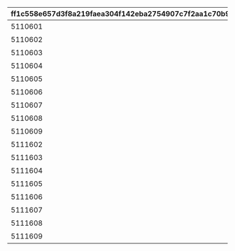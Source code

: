 |ff1c558e657d3f8a219faea304f142eba2754907c7f2aa1c70b9aa3731e32c41|e8b39af288b53a52e49d7c3b85428595514eac1fe8fe8a93c50bdd7a18ea230d|a6370a5cc68e4ab3a41b95eb9fe0b5c93e3bec16200eec764fb3c7226bff88f2|7277022851e530aba016bd7f452a1484e5ac52166af68e89c5040dc94a40a62d|18af965b37511ff5eaa63f3b4ecd35de2d6dc4994db2fd66727ff9ee7106d36a|f90d7b2986fe803a8a1d45dcf6383515130a3401250f17ff8421bbf295357663|1707c63faa07d5db3040c7f6be1f1faa4f5ed65a6c98442c1c69dc16e32da3b0|d82ecc8bb55e83c46c9a2536b6f50abbbc4579944b7c2d501ea92e7c5b5dfaf4|df2151d04aecf8af2f6e7ecb1610b5d35ee26ff2d474e74e29198376605bd5a4|caa63ceb0e6e2c6aeb5b1da5bbd099a925a7a970dbc8c486cdba748f1c282dc9|
| --- | --- | --- | --- | --- | --- | --- | --- | --- | --- |
|5110601|10110|序章|令人怀念的往日结晶|0|0|10110104|0|0|0|
|5110602|10110|尾狗刀的追忆1|谁是队长！|1|0|10110104|8|91002|30|
|5110603|10110|尾狗刀的追忆2|想赢的理由|1|0|10110105|8|91002|30|
|5110604|10110|克莉丝提娜的追忆1|善于倾听的誓约女君|1|0|10110108|8|91002|30|
|5110605|10110|大吾的追忆1|隐藏的真正实力？|1|0|10110109|8|91002|30|
|5110606|10110|菈比莉斯塔的追忆1|写成朋友，读作对手|1|0|10110110|8|91002|30|
|5110607|10110|真崎的追忆|邪恶与正义的狂笑|1|0|10110112|8|91002|30|
|5110608|10110|拉基拉基的追忆1|所谓公主骑士|1|0|10110113|8|91002|30|
|5110609|10110|尾狗刀的追忆3|追忆未曾谋面的日子|1|0|10110114|8|91002|30|
|5111602|10111|拉基拉基的追忆2|跳跃王的惩罚|1|0|10111103|8|91002|30|
|5111603|10111|克莉丝提娜的追忆2|两个人一定行|1|0|10111105|8|91002|30|
|5111604|10111|大吾的追忆2|虎口里拔牙|1|0|10111108|8|91002|30|
|5111605|10111|菈比莉斯塔的追忆2|最可疑的七冠是谁|1|0|10111109|8|91002|30|
|5111606|10111|似似花的追忆|过于简单的问题|1|0|10111110|8|91002|30|
|5111607|10111|尾狗刀的追忆4|魔物使者有话说|1|0|10111113|8|91002|30|
|5111608|10111|尾狗刀的追忆5|恶徒们向往的未来|1|0|10111113|8|91002|30|
|5111609|10111|终章|超越过去的回忆|0|1|0|16|9000222|1|